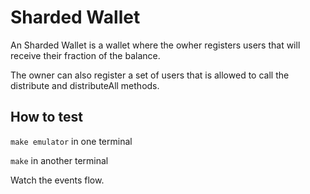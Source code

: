 # Sharded Wallet
An Sharded Wallet is a wallet where the owher registers users that will receive their fraction of the balance.

The owner can also register a set of users that is allowed to call the distribute and distributeAll methods. 
 
## How to test

`make emulator` in one terminal

`make` in another terminal

Watch the events flow.
